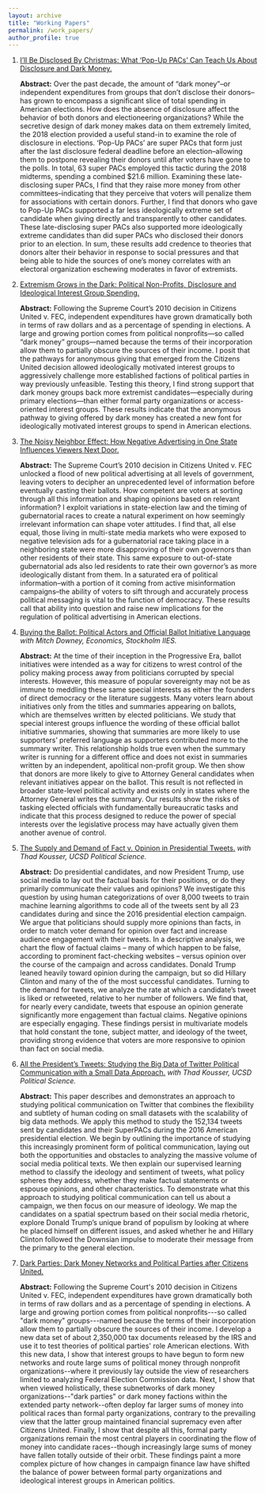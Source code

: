 ```yaml
---
layout: archive
title: "Working Papers"
permalink: /work_papers/
author_profile: true
---
```

1. [I’ll Be Disclosed By Christmas: What ‘Pop-Up PACs’ Can Teach Us About Disclosure and Dark Money.](https://papers.ssrn.com/sol3/papers.cfm?abstract_id=3441922)

   **Abstract:** Over the past decade, the amount of “dark money”–or independent expenditures
from groups that don’t disclose their donors–has grown to encompass a significant slice of total spending in
American elections. How does the absence of disclosure affect the behavior of both donors and electioneering
organizations? While the secretive design of dark money makes data on them extremely limited, the 2018
election provided a useful stand-in to examine the role of disclosure in elections. ‘Pop-Up PACs’ are super
PACs that form just after the last disclosure federal deadline before an election–allowing them to postpone
revealing their donors until after voters have gone to the polls. In total, 63 super PACs employed this tactic
during the 2018 midterms, spending a combined $21.6 million. Examining these late-disclosing super PACs, I
find that they raise more money from other committees–indicating that they perceive that voters will penalize
them for associations with certain donors. Further, I find that donors who gave to Pop-Up PACs supported a
far less ideologically extreme set of candidate when giving directly and transparently to other candidates.
These late-disclosing super PACs also supported more ideologically extreme candidates than did super PACs
who disclosed their donors prior to an election. In sum, these results add credence to theories that donors
alter their behavior in response to social pressures and that being able to hide the sources of one’s money
correlates with an electoral organization eschewing moderates in favor of extremists.


1. [Extremism Grows in the Dark: Political Non-Profits, Disclosure and Ideological Interest Group Spending.](https://papers.ssrn.com/sol3/papers.cfm?abstract_id=3521001)

   **Abstract:** Following the Supreme Court’s 2010 decision in Citizens United v. FEC, independent expenditures have grown dramatically both in terms of raw dollars and as a percentage of spending in elections. A large and growing portion comes from political nonprofits—so called “dark money” groups—named because the terms of their incorporation allow them to partially obscure the sources of their income. I posit that the pathways for anonymous giving that emerged from the Citizens United decision allowed ideologically motivated interest groups to aggressively challenge more established factions of political parties in way previously unfeasible. Testing this theory, I find strong support that dark money groups back more extremist candidates—especially during primary elections—than either formal party organizations or access-oriented interest groups. These results indicate that the anonymous pathway to giving offered by dark money has created a new font for ideologically motivated interest groups to spend in American elections.


1. [The Noisy Neighbor Effect: How Negative Advertising in One State Influences Viewers Next Door.](https://papers.ssrn.com/sol3/papers.cfm?abstract_id=3337099)

   **Abstract:** The Supreme Court’s 2010 decision in Citizens United v. FEC unlocked a flood of new political advertising at all levels of government, leaving voters to decipher an unprecedented level of information before eventually casting their ballots. How competent are voters at sorting through all this information and shaping opinions based on relevant information? I exploit variations in state-election law and the timing of gubernatorial races to create a natural experiment on how seemingly irrelevant information can shape voter attitudes. I find that, all else equal, those living in multi-state media markets who were exposed to negative television ads for a gubernatorial race taking place in a neighboring state were more disapproving of their own governors than other residents of their state. This same exposure to out-of-state  gubernatorial ads also led residents to rate their own governor’s as more ideologically distant from them. In a saturated era of political information–with a portion of it coming from active misinformation campaigns–the ability of voters to sift through and accurately process political messaging is vital to the function of democracy. These results call that ability into question and raise new implications for the regulation of political advertising in American elections.


1. [Buying the Ballot: Political Actors and Official Ballot Initiative Language](https://papers.ssrn.com/sol3/papers.cfm?abstract_id=3235539) 
   *with Mitch Downey, Economics, Stockholm IIES.*

   **Abstract:** At the time of their inception in the Progressive Era, ballot initiatives were intended as a way for citizens to wrest control of the policy making process away from politicians corrupted by special interests. However, this measure of popular sovereignty may not be as immune to meddling these same special interests as either the founders of direct democracy or the literature suggests. Many voters learn about initiatives only from the titles and summaries appearing on ballots, which are themselves written by elected politicians. We study that special interest groups influence the wording of these official ballot initiative summaries, showing that summaries are more likely to use supporters’ preferred language as supporters contributed more to the summary writer. This relationship holds true even when the summary writer is running for a different office and does not exist in summaries written by an independent, apolitical non-profit group. We then show that donors are more likely to give to Attorney General candidates when relevant initiatives appear on the ballot. This result is not reflected in broader state-level political activity and exists only in states where the Attorney General writes the summary. Our results show the risks of tasking elected officials with fundamentally bureaucratic tasks and indicate that this process designed to reduce the power of special interests over the legislative process may have actually given them another avenue of control.

1. [The Supply and Demand of Fact v. Opinion in Presidential Tweets.](https://github.com/StanOkl/StanOkl.github.io/blob/master/files/Fact_versus_Opinion_ko.docx)
  *with Thad Kousser, UCSD Political Science.*

   **Abstract:** Do presidential candidates, and now President Trump, use social media to
lay out the factual basis for their positions, or do they primarily communicate their values and opinions? We investigate this question by using human categorizations of over 8,000 tweets to train machine learning algorithms to code all of the tweets sent by all 23 candidates during and since the 2016 presidential election campaign. We argue that politicians should supply more opinions than facts, in order to match voter demand for opinion over fact and increase audience engagement with their tweets. In a descriptive analysis, we chart the flow of factual claims – many of which happen to be false, according to prominent fact-checking websites – versus opinion over the course of the campaign and across candidates. Donald Trump leaned heavily toward opinion during the campaign, but so did Hillary Clinton and many of the of the most successful candidates. Turning to the demand for tweets, we analyze the rate at which a candidate’s tweet is liked or retweeted, relative to her number of followers. We find that, for nearly every candidate, tweets that espouse an opinion generate significantly more engagement than factual claims. Negative opinions are especially engaging. These findings persist in multivariate models that hold constant the tone, subject matter, and ideology of the tweet, providing strong evidence that voters are more responsive to opinion than fact on social media.

1. [All the President’s Tweets: Studying the Big Data of Twitter Political Communication with a Small Data Approach.](http://acsweb.ucsd.edu/~soklobdz/All_the_President%E2%80%99s_Tweets.pdf)
    *with Thad Kousser, UCSD Political Science.*

    **Abstract:** This paper describes and demonstrates an approach to studying political communication on Twitter that combines the flexibility and subtlety of human coding on small datasets with the scalability of big data methods. We apply this method to study the 152,134 tweets sent by candidates and their SuperPACs during the 2016 American presidential election. We begin by outlining the importance of studying this increasingly prominent form of political communication, laying out both the opportunities and obstacles to analyzing the massive volume of social media political texts. We then explain our supervised learning method to classify the ideology and sentiment of tweets, what policy spheres they address, whether they make factual statements or espouse opinions, and other characteristics. To demonstrate what this approach to studying political communication can tell us about a campaign, we then focus on our measure of ideology. We map the candidates on a spatial spectrum based on their social media rhetoric, explore Donald Trump’s unique brand of populism by looking at where he placed himself on different issues, and asked whether he and Hillary Clinton followed the Downsian impulse to moderate their message from the primary to the general election.

1. [Dark Parties: Dark Money Networks and Political Parties after Citizens United.](https://papers.ssrn.com/sol3/papers.cfm?abstract_id=3189918)


    **Abstract:** Following the Supreme Court's 2010 decision in Citizens United v. FEC, independent expenditures have grown dramatically both in terms of raw dollars and as a percentage of spending in elections. A large and growing portion comes from political nonprofits---so called "dark money" groups---named because the terms of their incorporation allow them to partially obscure the sources of their income. I develop a new data set of about 2,350,000 tax documents released by the IRS and use it to test theories of political parties' role American elections. With this new data, I show that interest groups to have begun to form new networks and route large sums of political money through nonprofit organizations--where it previously lay outside the view of researchers limited to analyzing Federal Election Commission data. Next, I show that when viewed holistically, these subnetworks of dark money organizations--"dark parties" or dark money factions within the extended party network--often deploy far larger sums of money into political races than formal party organizations, contrary to the prevailing view that the latter group maintained financial supremacy even after Citizens United. Finally, I show that despite all this, formal party organizations remain the most central players in coordinating the flow of money into candidate races--though increasingly large sums of money have fallen totally outside of their orbit. These findings paint a more complex picture of how changes in campaign finance law have shifted the balance of power between formal party organizations and ideological interest groups in American politics.
